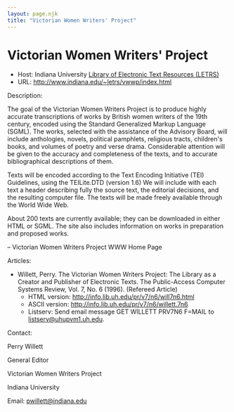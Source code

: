 ```yaml
---
layout: page.njk
title: "Victorian Women Writers' Project"
---
```

# Victorian Women Writers' Project








* Host: Indiana University [Library of Electronic Text Resources (LETRS)](http://www.letrs.indiana.edu/)
* URL: <http://www.indiana.edu/~letrs/vwwp/index.html>



Description:


The goal of the Victorian Women Writers Project is to
 produce highly accurate transcriptions of works by British
 women writers of the 19th century, encoded using the Standard
 Generalized Markup Language (SGML). The works, selected with
 the assistance of the Advisory Board, will include
 anthologies, novels, political pamphlets, religious tracts,
 children's books, and volumes of poetry and verse
 drama. Considerable attention will be given to the accuracy
 and completeness of the texts, and to accurate
 bibliographical descriptions of them.


Texts will be encoded according to the Text Encoding
 Initiative (TEI) Guidelines, using the TEILite.DTD (version
 1.6) We will include with each text a header describing fully
 the source text, the editorial decisions, and the resulting
 computer file. The texts will be made freely available
 through the World Wide Web.


About 200 texts are currently available; they can be
 downloaded in either HTML or SGML. The site also includes
 information on works in preparation and proposed works.


– Victorian Women Writers Project WWW Home Page



Articles:


* Willett, Perry. 
 The Victorian Women Writers Project: The Library as a Creator and Publisher of Electronic Texts.
The Public-Access Computer Systems Review, Vol. 7, No. 6 (1996). (Refereed Article)
	+ HTML version: <http://info.lib.uh.edu/pr/v7/n6/will7n6.html>
	+ ASCII version: <http://info.lib.uh.edu/pr/v7/n6/willett.7n6>
	+ Listserv: Send email message GET WILLETT PRV7N6 F=MAIL to [listserv@uhupvm1.uh.edu](maito:listserv@uhupvml.uh.edu).



Contact:



Perry Willett


General Editor


Victorian Women Writers Project


Indiana University


Email: [pwillett@indiana.edu](mailto:pwillett@indiana.edu)





